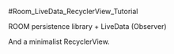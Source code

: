 #Room_LiveData_RecyclerView_Tutorial

ROOM persistence library + LiveData (Observer)

And a minimalist RecyclerView.

